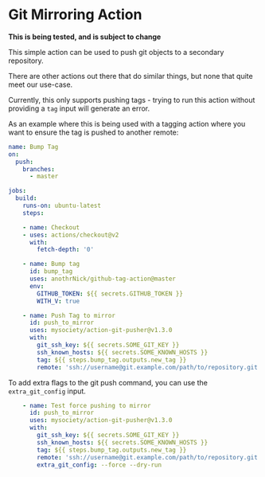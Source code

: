 # Git Mirroring Action

**This is being tested, and is subject to change**

This simple action can be used to push git objects to a secondary
repository.

There are other actions out there that do similar things, but none that
quite meet our use-case.

Currently, this only supports pushing tags - trying to run this action
without providing a `tag` input will generate an error.

As an example where this is being used with a tagging action where you
want to ensure the tag is pushed to another remote:

```yaml
name: Bump Tag
on:
  push:
    branches:
      - master

jobs:
  build:
    runs-on: ubuntu-latest
    steps:

    - name: Checkout
    - uses: actions/checkout@v2
      with:
        fetch-depth: '0'

    - name: Bump tag
      id: bump_tag
      uses: anothrNick/github-tag-action@master
      env:
        GITHUB_TOKEN: ${{ secrets.GITHUB_TOKEN }}
        WITH_V: true

    - name: Push Tag to mirror
      id: push_to_mirror
      uses: mysociety/action-git-pusher@v1.3.0
      with:
        git_ssh_key: ${{ secrets.SOME_GIT_KEY }}
        ssh_known_hosts: ${{ secrets.SOME_KNOWN_HOSTS }}
        tag: ${{ steps.bump_tag.outputs.new_tag }}
        remote: 'ssh://username@git.example.com/path/to/repository.git'
```

To add extra flags to the git push command, you can use the `extra_git_config` input.

```yaml
    - name: Test force pushing to mirror
      id: push_to_mirror
      uses: mysociety/action-git-pusher@v1.3.0
      with:
        git_ssh_key: ${{ secrets.SOME_GIT_KEY }}
        ssh_known_hosts: ${{ secrets.SOME_KNOWN_HOSTS }}
        tag: ${{ steps.bump_tag.outputs.new_tag }}
        remote: 'ssh://username@git.example.com/path/to/repository.git'
        extra_git_config: --force --dry-run
```
